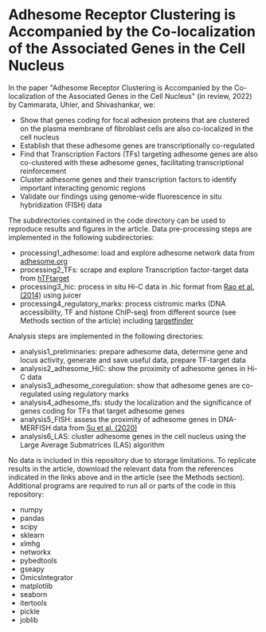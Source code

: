 # Adhesome Receptor Clustering is Accompanied by the Co-localization of the Associated Genes in the Cell Nucleus

In the paper "Adhesome Receptor Clustering is Accompanied by the Co-localization of the Associated Genes in the Cell Nucleus" (in review, 2022) by Cammarata, Uhler, and Shivashankar, we:

* Show that genes coding for focal adhesion proteins that are clustered on the plasma membrane of fibroblast cells are also co-localized in the cell nucleus
* Establish that these adhesome genes are transcriptionally co-regulated
* Find that Transcription Factors (TFs) targeting adhesome genes are also co-clustered with these adhesome genes, facilitating transcriptional reinforcement
* Cluster adhesome genes and their transcription factors to identify important interacting genomic regions
* Validate our findings using genome-wide fluorescence in situ hybridization (FISH) data

The subdirectories contained in the code directory can be used to reproduce results and figures in the article. Data pre-processing steps are implemented in the following subdirectories:

* processing1_adhesome: load and explore adhesome network data from [adhesome.org](http://adhesome.org/)
* processing2_TFs: scrape and explore Transcription factor-target data from [hTFtarget](http://bioinfo.life.hust.edu.cn/hTFtarget#!/)
* processing3_hic: process in situ Hi-C data in .hic format from [Rao et al. (2014)](https://www.cell.com/cell/fulltext/S0092-8674(14)01497-4?_returnURL=https%3A%2F%2Flinkinghub.elsevier.com%2Fretrieve%2Fpii%2FS0092867414014974%3Fshowall%3Dtrue) using juicer
* processing4_regulatory_marks: process cistromic marks (DNA accessibility, TF and histone ChIP-seq) from different source (see Methods section of the article) including [targetfinder](https://github.com/shwhalen/targetfinder)

Analysis steps are implemented in the following directories:

* analysis1_preliminaries: prepare adhesome data, determine gene and locus activity, generate and save useful data, prepare TF-target data
* analysis2_adhesome_HiC: show the proximity of adhesome genes in Hi-C data
* analysis3_adhesome_coregulation: show that adhesome genes are co-regulated using regulatory marks
* analysis4_adhesome_tfs: study the localization and the significance of genes coding for TFs that target adhesome genes
* analysis5_FISH: assess the proximity of adhesome genes in DNA-MERFISH data from [Su et al. (2020)](https://www.cell.com/cell/fulltext/S0092-8674(20)30940-5?_returnURL=https%3A%2F%2Flinkinghub.elsevier.com%2Fretrieve%2Fpii%2FS0092867420309405%3Fshowall%3Dtrue)
* analysis6_LAS: cluster adhesome genes in the cell nucleus using the Large Average Submatrices (LAS) algorithm

No data is included in this repository due to storage limitations. To replicate results in the article, download the relevant data from the references indicated in the links above and in the article (see the Methods section). Additional programs are required to run all or parts of the code in this repository:
* numpy
* pandas
* scipy
* sklearn
* xlmhg
* networkx
* pybedtools
* gseapy
* OmicsIntegrator
* matplotlib
* seaborn
* itertools
* pickle
* joblib
